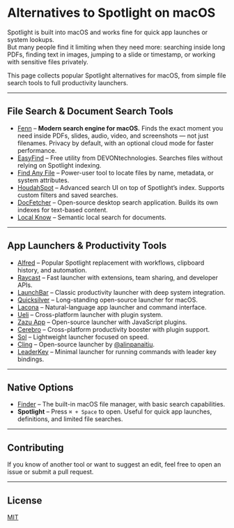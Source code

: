 # Alternatives to Spotlight on macOS

Spotlight is built into macOS and works fine for quick app launches or system lookups.  
But many people find it limiting when they need more: searching inside long PDFs, finding text in images, jumping to a slide or timestamp, or working with sensitive files privately.  

This page collects popular Spotlight alternatives for macOS, from simple file search tools to full productivity launchers. 

---

## File Search & Document Search Tools

- [Fenn](https://www.usefenn.com) – **Modern search engine for macOS.** Finds the exact moment you need inside PDFs, slides, audio, video, and screenshots — not just filenames. Privacy by default, with an optional cloud mode for faster performance. 
- [EasyFind](https://www.devontechnologies.com/apps/freeware) – Free utility from DEVONtechnologies. Searches files without relying on Spotlight indexing.  
- [Find Any File](https://findanyfile.app) – Power-user tool to locate files by name, metadata, or system attributes.  
- [HoudahSpot](https://www.houdah.com/houdahSpot/) – Advanced search UI on top of Spotlight’s index. Supports custom filters and saved searches.  
- [DocFetcher](https://docfetcher.sourceforge.io/en/index.html) – Open-source desktop search application. Builds its own indexes for text-based content.  
- [Local Know](https://apps.apple.com/app/id6751100234) – Semantic local search for documents.  
 
---

## App Launchers & Productivity Tools

- [Alfred](https://www.alfredapp.com) – Popular Spotlight replacement with workflows, clipboard history, and automation.  
- [Raycast](https://www.raycast.com) – Fast launcher with extensions, team sharing, and developer APIs.  
- [LaunchBar](https://www.obdev.at/products/launchbar/index.html) – Classic productivity launcher with deep system integration.  
- [Quicksilver](https://qsapp.com) – Long-standing open-source launcher for macOS.  
- [Lacona](https://lacona.app) – Natural-language app launcher and command interface.  
- [Ueli](https://ueli.app) – Cross-platform launcher with plugin system.  
- [Zazu App](http://zazuapp.org) – Open-source launcher with JavaScript plugins.  
- [Cerebro](https://www.cerebroapp.com) – Cross-platform productivity booster with plugin support.  
- [Sol](https://sol.ospfranco.com) – Lightweight launcher focused on speed.  
- [Cling](https://lowtechguys.com/cling) – Open-source launcher by [@alinpanaitiu](https://github.com/alinpanaitiu).  
- [LeaderKey](https://github.com/mikker/LeaderKey.app) – Minimal launcher for running commands with leader key bindings.  

---

## Native Options

- [Finder](https://support.apple.com/en-au/guide/mac-help/mchlp2605/mac) – The built-in macOS file manager, with basic search capabilities.  
- **Spotlight** – Press `⌘ + Space` to open. Useful for quick app launches, definitions, and limited file searches.  

---

## Contributing

If you know of another tool or want to suggest an edit, feel free to open an issue or submit a pull request.  

---

## License

[MIT](LICENSE)

